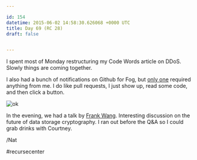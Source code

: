 ```yaml
---

id: 154
datetime: 2015-06-02 14:58:30.626068 +0000 UTC
title: Day 69 (RC 28)
draft: false


---
```


I spent most of Monday restructuring my Code Words article on DDoS. Slowly things are coming together. 

I also had a bunch of notifications on Github for Fog, but [only one](https://github.com/fog/fog-google/pull/44) required anything from me. I do like pull requests, I just show up, read some code, and then click a button.

![ok](https://s3.amazonaws.com/f.cl.ly/items/0o1z303j1g1z0v0j1Z2y/tumblr_inline_n1ii70eBz41qkkbbc.gif)

In the evening, we had a talk by [Frank Wang](http://frankwang.org/). Interesting discussion on the future of data storage cryptography. I ran out before the Q&A so I could grab drinks with Courtney.

/Nat

#recursecenter
